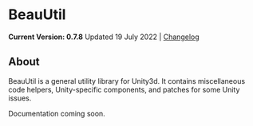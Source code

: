 # BeauUtil

**Current Version: 0.7.8**
Updated 19 July 2022 | [Changelog](https://github.com/BeauPrime/BeauUtil/blob/master/CHANGELOG.md)

## About
BeauUtil is a general utility library for Unity3d. It contains miscellaneous code helpers, Unity-specific components, and patches for some Unity issues.

Documentation coming soon.